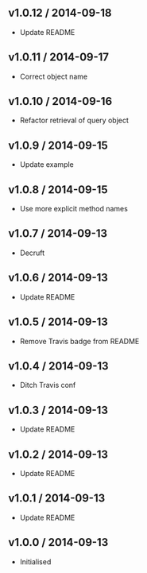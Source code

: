 ## v1.0.12 / 2014-09-18

 * Update README

## v1.0.11 / 2014-09-17

 * Correct object name

## v1.0.10 / 2014-09-16

 * Refactor retrieval of query object

## v1.0.9 / 2014-09-15

 * Update example

## v1.0.8 / 2014-09-15

 * Use more explicit method names

## v1.0.7 / 2014-09-13

 * Decruft

## v1.0.6 / 2014-09-13

 * Update README

## v1.0.5 / 2014-09-13

 * Remove Travis badge from README

## v1.0.4 / 2014-09-13

 * Ditch Travis conf

## v1.0.3 / 2014-09-13

 * Update README

## v1.0.2 / 2014-09-13

 * Update README

## v1.0.1 / 2014-09-13

 * Update README

## v1.0.0 / 2014-09-13

 * Initialised